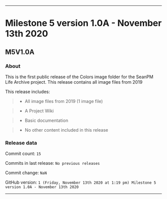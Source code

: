 
***

# Milestone 5 version 1.0A - November 13th 2020

## M5V1.0A

### About

This is the first public release of the Colors image folder for the SeanPM Life Archive project. This release contains all image files from 2019

This release includes:

> * All image files from 2019 (1 image file)

> * A Project Wiki

> * Basic documentation

> * No other content included in this release

### Release data

Commit count: `15`

Commits in last release: `No previous releases`

Commit change: `NaN`

GitHub version: `1 (Friday, November 13th 2020 at 1:19 pm) Milestone 5 version 1.0A - November 13th 2020`

***
